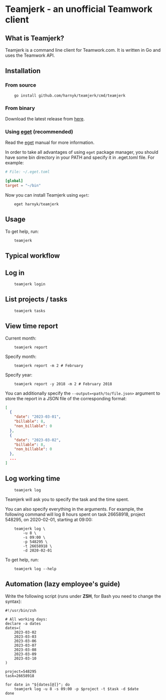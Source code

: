 # Teamjerk - an unofficial Teamwork client

## What is Teamjerk?

Teamjerk is a command line client for Teamwork.com.
It is written in Go and uses the Teamwork API.

## Installation

### From source

```shell
    go install github.com/harnyk/teamjerk/cmd/teamjerk
```

### From binary

Download the latest release from [here](https://github.com/harnyk/teamjerk/releases).

### Using [eget](https://github.com/zyedidia/eget) (recommended)

Read the [eget](https://github.com/zyedidia/eget) manual for more information.

In order to take all advantages of using `eget` package manager,
you should have some bin directory in your PATH
and specify it in .eget.toml file. For example:

```toml
# File: ~/.eget.toml

[global]
target = "~/bin"
```

Now you can install Teamjerk using `eget`:

```shell
    eget harnyk/teamjerk
```

## Usage

To get help, run:

```shell
    teamjerk
```

## Typical workflow

## Log in

```shell
    teamjerk login
```

## List projects / tasks

```shell
    teamjerk tasks
```

## View time report

Current month:

```shell
    teamjerk report
```

Specify month:

```shell
    teamjerk report -m 2 # February
```

Specify year:

```shell
    teamjerk report -y 2018 -m 2 # February 2018
```

You can additionally specify the `--output=<path/to/file.json>` argument to store the report in a JSON file of the corresponding format:

```json
[
  {
    "date": "2023-03-01",
    "billable": 8,
    "non_billable": 0
  },
  {
    "date": "2023-03-02",
    "billable": 8,
    "non_billable": 0
  },
  ...
]
```

## Log working time

```shell
    teamjerk log
```

Teamjerk will ask you to specify the task and the time spent.

You can also specify everything in the arguments.
For example, the following command will log 8 hours spent on task 26658918, project 548295, on 2020-02-01, starting at 09:00:

```shell
    teamjerk log \
        -u 8 \
        -s 09:00 \
        -p 548295 \
        -t 26658918 \
        -d 2020-02-01
```

To get help, run:

```shell
    teamjerk log --help
```

## Automation (lazy employee's guide)

Write the following script (runs under **ZSH**, for Bash you need to change the syntax):

```shell
#!/usr/bin/zsh

# All working days:
declare -a dates
dates=(
    2023-03-02
    2023-03-03
    2023-03-06
    2023-03-07
    2023-03-08
    2023-03-09
    2023-03-10
)

project=548295
task=26658918

for date in "${dates[@]}"; do
    teamjerk log -u 8 -s 09:00 -p $project -t $task -d $date
done

```
